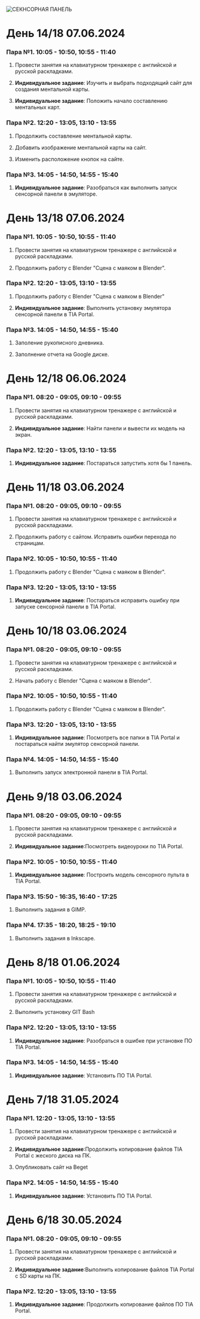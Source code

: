 ![СЕКНСОРНАЯ ПАНЕЛЬ](https://github.com/IvanYagovkin/pm12-project/assets/159721004/56ae551b-6e0f-4773-8861-b994b1b6075f)
# День 14/18 07.06.2024
### Пара №1. 10:05 - 10:50, 10:55 - 11:40
1. Провести занятия на клавиатурном тренажере с английской и русской раскладками.

2. **Индивидуальное задание**: Изучить и выбрать подходящий сайт для создания ментальной карты.

3. **Индивидуальное задание**: Положить начало составлению ментальных карт.
   
### Пара №2. 12:20 - 13:05, 13:10 - 13:55
1. Продолжить составление ментальной карты.

2. Добавить изображение ментальной карты на сайт.

3. Изменить расположение кнопок на сайте.

### Пара №3. 14:05 - 14:50, 14:55 - 15:40
1. **Индивидуальное задание**: Разобраться как выполнить запуск сенсорной панели в эмуляторе.

# День 13/18 07.06.2024
### Пара №1. 10:05 - 10:50, 10:55 - 11:40
1. Провести занятия на клавиатурном тренажере с английской и русской раскладками. 

2. Продолжить работу с Blender "Сцена с маяком в Blender".
   
### Пара №2. 12:20 - 13:05, 13:10 - 13:55
1. Продолжить работу с Blender "Сцена с маяком в Blender"

2.  **Индивидуальное задание**: Выполнить установку эмулятора сенсорной панели в TIA Portal.

### Пара №3. 14:05 - 14:50, 14:55 - 15:40
1. Заполение рукописного дневника.

2. Заполнение отчета на Google диске.

# День 12/18 06.06.2024
### Пара №1. 08:20 - 09:05, 09:10 - 09:55
1. Провести занятия на клавиатурном тренажере с английской и русской раскладками. 

2. **Индивидуальное задание**: Найти панели и вывести их модель на экран.
   
### Пара №2. 12:20 - 13:05, 13:10 - 13:55
1. **Индивидуальное задание**: Постараться запустить хотя бы 1 панель.

# День 11/18 03.06.2024
### Пара №1. 08:20 - 09:05, 09:10 - 09:55
1. Провести занятия на клавиатурном тренажере с английской и русской раскладками. 

2. Продолжить работу с сайтом. Исправить ошибки перехода по страницам.
   
### Пара №2. 10:05 - 10:50, 10:55 - 11:40
1. Продолжить работу с Blender "Сцена с маяком в Blender".

### Пара №3. 12:20 - 13:05, 13:10 - 13:55
1. **Индивидуальное задание**: Постараться исправить ошибку при запуске сенсорной панели в TIA Portal.

# День 10/18 03.06.2024
### Пара №1. 08:20 - 09:05, 09:10 - 09:55
1. Провести занятия на клавиатурном тренажере с английской и русской раскладками. 

2. Начать работу с Blender "Сцена с маяком в Blender".
   
### Пара №2. 10:05 - 10:50, 10:55 - 11:40
1. Продолжить работу с Blender "Сцена с маяком в Blender".

### Пара №3. 12:20 - 13:05, 13:10 - 13:55
1. **Индивидуальное задание**: Посмотреть все папки в TIA Portal и постараться найти эмулятор сенсорной панели.

### Пара №4. 14:05 - 14:50, 14:55 - 15:40
1. Выполнить запуск электронной панели в TIA Portal.
# День 9/18 03.06.2024
### Пара №1. 08:20 - 09:05, 09:10 - 09:55
1. Провести занятия на клавиатурном тренажере с английской и русской раскладками. 

2. **Индивидуальное задание**:Посмотреть видеоуроки по TIA Portal.
   
### Пара №2. 10:05 - 10:50, 10:55 - 11:40
1. **Индивидуальное задание**: Построить модель сенсорного пульта в TIA Portal.

### Пара №3. 15:50 - 16:35, 16:40 - 17:25
1. Выполнить задания в GIMP.

### Пара №4. 17:35 - 18:20, 18:25 - 19:10
1. Выполнить задания в Inkscape.
# День 8/18 01.06.2024
### Пара №1. 10:05 - 10:50, 10:55 - 11:40
1. Провести занятия на клавиатурном тренажере с английской и русской раскладками. 

2. Выполнить установку GIT Bash

### Пара №2. 12:20 - 13:05, 13:10 - 13:55
1. **Индивидуальное задание**: Разобраться в ошибке при установке ПО TIA Portal.

### Пара №3. 14:05 - 14:50, 14:55 - 15:40
1. **Индивидуальное задание**: Установить ПО TIA Portal.
# День 7/18 31.05.2024
### Пара №1. 12:20 - 13:05, 13:10 - 13:55
1. Провести занятия на клавиатурном тренажере с английской и русской раскладками. 

2. **Индивидуальное задание**:Продолжить копирование файлов TIA Portal с жеского диска на ПК.
3. Опубликовать сайт на Beget

### Пара №2. 14:05 - 14:50, 14:55 - 15:40
1. **Индивидуальное задание**: Установить ПО TIA Portal.

# День 6/18 30.05.2024

### Пара №1. 08:20 - 09:05, 09:10 - 09:55
1. Провести занятия на клавиатурном тренажере с английской и русской раскладками. 

2. **Индивидуальное задание**:Выполнить копирование файлов TIA Portal с SD карты на ПК.

### Пара №2. 12:20 - 13:05, 13:10 - 13:55
1. **Индивидуальное задание**: Продолжить копирование файлов ПО TIA Portal.

 
